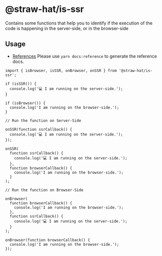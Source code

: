 # @straw-hat/is-ssr

Contains some functions that help you to identify if the execution of the code
is happening in the server-side, or in the browser-side

## Usage

- [References](docs/references/index.html) Please use `yarn docs:reference`
  to generate the reference docs.

```tsx
import { isBrowser, isSSR, onBrowser, onSSR } from '@straw-hat/is-ssr';

if (isSSR()) {
  console.log('💻 I am running on the server-side.');
}

if (isBrowser()) {
  console.log('I am running on the browser-side.');
}

// Run the function on Server-Side

onSSR(function ssrCallback() {
  console.log('💻 I am running on the server-side.');
});

onSSR(
  function ssrCallback() {
    console.log('💻 I am running on the server-side.');
  },
  function browserCallback() {
    console.log('I am running on the browser-side.');
  }
);

// Run the function on Browser-Side

onBrowser(
  function browserCallback() {
    console.log('I am running on the browser-side.');
  },
  function ssrCallback() {
    console.log('💻 I am running on the server-side.');
  }
);

onBrowser(function browserCallback() {
  console.log('I am running on the browser-side.');
});
```
